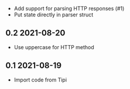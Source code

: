 - Add support for parsing HTTP responses (#1)
- Put state directly in parser struct

## 0.2 2021-08-20

- Use uppercase for HTTP method

## 0.1 2021-08-19

- Import code from Tipi
